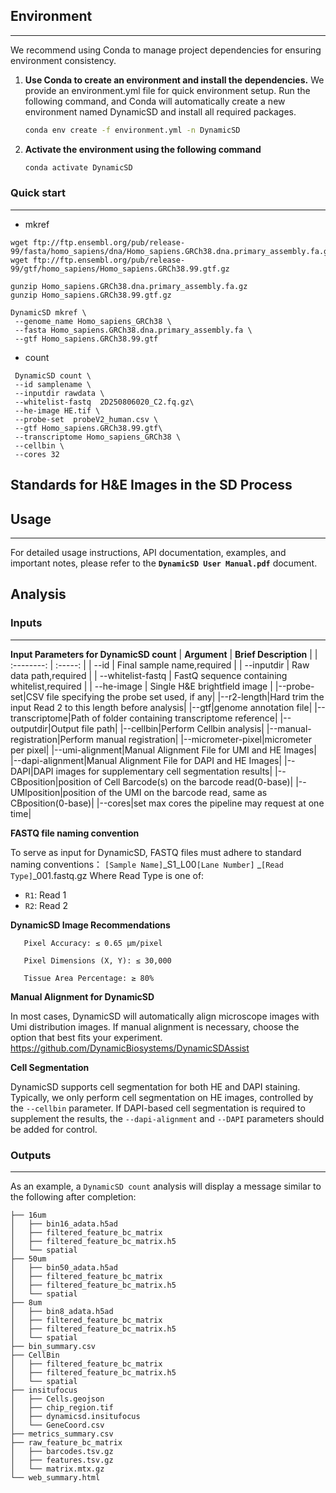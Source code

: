 

## Environment
---
We recommend using Conda to manage project dependencies for ensuring environment consistency.



1.  **Use Conda to create an environment and install the dependencies.**
    We provide an environment.yml file for quick environment setup. Run the following command, and Conda will automatically create a new environment named DynamicSD and install all required packages.
    ```bash
    conda env create -f environment.yml -n DynamicSD
    ```

2.  **Activate the environment using the following command**
    ```bash
    conda activate DynamicSD
    ```
### Quick start
---
- mkref

```shell
wget ftp://ftp.ensembl.org/pub/release-99/fasta/homo_sapiens/dna/Homo_sapiens.GRCh38.dna.primary_assembly.fa.gz
wget ftp://ftp.ensembl.org/pub/release-99/gtf/homo_sapiens/Homo_sapiens.GRCh38.99.gtf.gz

gunzip Homo_sapiens.GRCh38.dna.primary_assembly.fa.gz
gunzip Homo_sapiens.GRCh38.99.gtf.gz

DynamicSD mkref \
 --genome_name Homo_sapiens_GRCh38 \
 --fasta Homo_sapiens.GRCh38.dna.primary_assembly.fa \
 --gtf Homo_sapiens.GRCh38.99.gtf
```

- count

```shell
 DynamicSD count \
 --id samplename \
 --inputdir rawdata \
 --whitelist-fastq  2D250806020_C2.fq.gz\
 --he-image HE.tif \
 --probe-set  probeV2_human.csv \
 --gtf Homo_sapiens.GRCh38.99.gtf\
 --transcriptome Homo_sapiens_GRCh38 \
 --cellbin \
 --cores 32
```

## Standards for H&E Images in the SD Process


## Usage
---
For detailed usage instructions, API documentation, examples, and important notes, please refer to the **`DynamicSD User Manual.pdf`** document.
## Analysis
### Inputs

---

**Input Parameters for DynamicSD count**
|  **Argument**  |  **Brief Description**  |
|  :--------: |  :-----:  |
|    --id   |   Final sample name,required   |
|    --inputdir   |   Raw data path,required   |
|    --whitelist-fastq   |   FastQ sequence containing whitelist,required   |
|  --he-image  |  Single H&E brightfield image  |
|--probe-set|CSV file specifying the probe set used, if any|
|--r2-length|Hard trim the input Read 2 to this length before analysis|
|--gtf|genome annotation file|
|--transcriptome|Path of folder containing transcriptome reference|
|--outputdir|Output file path|
|--cellbin|Perform Cellbin analysis|
|--manual-registration|Perform manual registration|
|--micrometer-pixel|micrometer per pixel|
|--umi-alignment|Manual Alignment File for UMI and HE Images|
|--dapi-alignment|Manual Alignment File for DAPI and HE Images|
|--DAPI|DAPI images for supplementary cell segmentation results|
|--CBposition|position of Cell Barcode(s) on the barcode read(0-base)|
|--UMIposition|position of the UMI on the barcode read, same as CBposition(0-base)|
|--cores|set max cores the pipeline may request at one time|




**FASTQ file naming convention**

To serve as input for DynamicSD, FASTQ files must adhere to standard naming conventions：
`[Sample Name]`_S1_L00`[Lane Number]` _`[Read Type]`_001.fastq.gz Where Read Type is one of:
- `R1`: Read 1
- `R2`: Read 2
  
**DynamicSD Image Recommendations**
 ```
    Pixel Accuracy: ≤ 0.65 µm/pixel

    Pixel Dimensions (X, Y): ≤ 30,000

    Tissue Area Percentage: ≥ 80%
```

**Manual Alignment for DynamicSD**

In most cases, DynamicSD will automatically align microscope images with Umi distribution images. If manual alignment is necessary, choose the option that best fits your experiment.
https://github.com/DynamicBiosystems/DynamicSDAssist

**Cell Segmentation**

DynamicSD supports cell segmentation for both HE and DAPI staining. Typically, we only perform cell segmentation on HE images, controlled by the `--cellbin` parameter. If DAPI-based cell segmentation is required to supplement the results, the `--dapi-alignment` and `--DAPI` parameters should be added for control.

### Outputs
---
As an example, a `DynamicSD count` analysis will display a message similar to the following after completion:
```
├── 16um
│   ├── bin16_adata.h5ad
│   ├── filtered_feature_bc_matrix
│   ├── filtered_feature_bc_matrix.h5
│   └── spatial
├── 50um
│   ├── bin50_adata.h5ad
│   ├── filtered_feature_bc_matrix
│   ├── filtered_feature_bc_matrix.h5
│   └── spatial
├── 8um
│   ├── bin8_adata.h5ad
│   ├── filtered_feature_bc_matrix
│   ├── filtered_feature_bc_matrix.h5
│   └── spatial
├── bin_summary.csv
├── CellBin
│   ├── filtered_feature_bc_matrix
│   ├── filtered_feature_bc_matrix.h5
│   └── spatial
├── insitufocus
│   ├── Cells.geojson
│   ├── chip_region.tif 
│   ├── dynamicsd.insitufocus
│   └── GeneCoord.csv
├── metrics_summary.csv
├── raw_feature_bc_matrix
│   ├── barcodes.tsv.gz
│   ├── features.tsv.gz
│   └── matrix.mtx.gz
└── web_summary.html
```






















  

